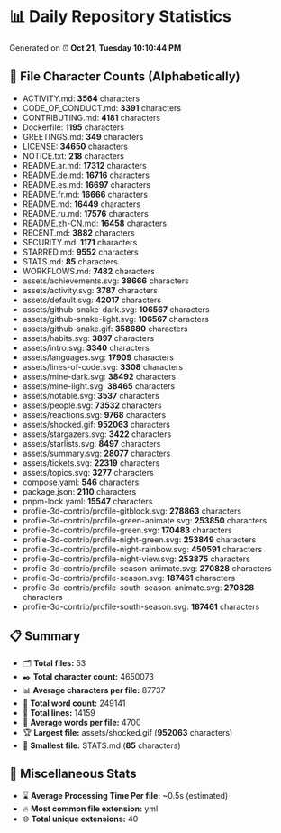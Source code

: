 # 📊 Daily Repository Statistics
Generated on ⏰ **Oct 21, Tuesday 10:10:44 PM**

## 📂 File Character Counts (Alphabetically)
- ACTIVITY.md: **3564** characters
- CODE_OF_CONDUCT.md: **3391** characters
- CONTRIBUTING.md: **4181** characters
- Dockerfile: **1195** characters
- GREETINGS.md: **349** characters
- LICENSE: **34650** characters
- NOTICE.txt: **218** characters
- README.ar.md: **17312** characters
- README.de.md: **16716** characters
- README.es.md: **16697** characters
- README.fr.md: **16666** characters
- README.md: **16449** characters
- README.ru.md: **17576** characters
- README.zh-CN.md: **16458** characters
- RECENT.md: **3882** characters
- SECURITY.md: **1171** characters
- STARRED.md: **9552** characters
- STATS.md: **85** characters
- WORKFLOWS.md: **7482** characters
- assets/achievements.svg: **38666** characters
- assets/activity.svg: **3787** characters
- assets/default.svg: **42017** characters
- assets/github-snake-dark.svg: **106567** characters
- assets/github-snake-light.svg: **106567** characters
- assets/github-snake.gif: **358680** characters
- assets/habits.svg: **3897** characters
- assets/intro.svg: **3340** characters
- assets/languages.svg: **17909** characters
- assets/lines-of-code.svg: **3308** characters
- assets/mine-dark.svg: **38492** characters
- assets/mine-light.svg: **38465** characters
- assets/notable.svg: **3537** characters
- assets/people.svg: **73532** characters
- assets/reactions.svg: **9768** characters
- assets/shocked.gif: **952063** characters
- assets/stargazers.svg: **3422** characters
- assets/starlists.svg: **8497** characters
- assets/summary.svg: **28077** characters
- assets/tickets.svg: **22319** characters
- assets/topics.svg: **3277** characters
- compose.yaml: **546** characters
- package.json: **2110** characters
- pnpm-lock.yaml: **15547** characters
- profile-3d-contrib/profile-gitblock.svg: **278863** characters
- profile-3d-contrib/profile-green-animate.svg: **253850** characters
- profile-3d-contrib/profile-green.svg: **170483** characters
- profile-3d-contrib/profile-night-green.svg: **253849** characters
- profile-3d-contrib/profile-night-rainbow.svg: **450591** characters
- profile-3d-contrib/profile-night-view.svg: **253875** characters
- profile-3d-contrib/profile-season-animate.svg: **270828** characters
- profile-3d-contrib/profile-season.svg: **187461** characters
- profile-3d-contrib/profile-south-season-animate.svg: **270828** characters
- profile-3d-contrib/profile-south-season.svg: **187461** characters

## 📋 Summary
- 🗂️ **Total files:** 53
- ✒️ **Total character count:** 4650073
- 📊 **Average characters per file:** 87737
- 📝 **Total word count:** 249141
- 🧾 **Total lines:** 14159
- 📐 **Average words per file:** 4700
- 🏆 **Largest file:** assets/shocked.gif (**952063** characters)
- 🥉 **Smallest file:** STATS.md (**85** characters)

## 🌟 Miscellaneous Stats
- ⌛ **Average Processing Time Per file:** ~0.5s (estimated)
- 🔥 **Most common file extension:** yml
- 🌐 **Total unique extensions:** 40
